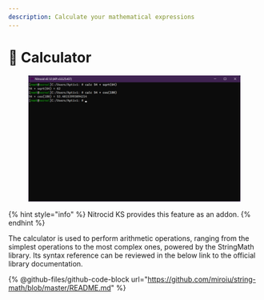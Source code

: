 ```yaml
---
description: Calculate your mathematical expressions
---
```


# 🔢 Calculator

<figure><img src="../../../../.gitbook/assets/028-calc.png" alt=""><figcaption></figcaption></figure>

{% hint style="info" %}
Nitrocid KS provides this feature as an addon.
{% endhint %}

The calculator is used to perform arithmetic operations, ranging from the simplest operations to the most complex ones, powered by the StringMath library. Its syntax reference can be reviewed in the below link to the official library documentation.

{% @github-files/github-code-block url="https://github.com/miroiu/string-math/blob/master/README.md" %}

